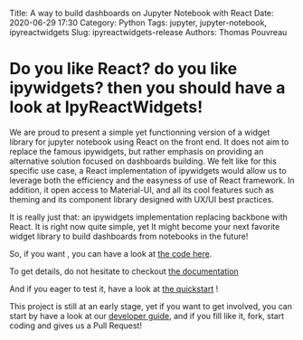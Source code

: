 Title: A way to build dashboards on Jupyter Notebook with React 
Date: 2020-06-29 17:30
Category: Python
Tags: jupyter, jupyter-notebook, ipyreactwidgets
Slug: ipyreactwidgets-release
Authors: Thomas Pouvreau

# Do you like React? do you like ipywidgets? then you should have a look at IpyReactWidgets!

We are proud to present a simple yet functionning version of a widget library for jupyter notebook using React on the front end. It does not aim to replace the famous ipywidgets, but rather emphasis on providing an alternative solution focused on dashboards building. We felt like for this specific use case, a React implementation of ipywidgets would allow us to leverage both the efficiency and the easyness of use of React framework. In addition, it open access to Material-UI, and all its cool features such as theming and its component library designed with UX/UI best practices. 

It is really just that: an ipywidgets implementation replacing backbone with React. It is right now quite simple, yet It might become your next favorite widget library to build dashboards from notebooks in the future! 


So, if you want , you can have a look at [the code here](https://gitlab.com/weatherforce-platform/ipyreactwidgets).

To get details, do not hesitate to checkout [the documentation](https://weatherforce-platform.gitlab.io/ipyreactwidgets/)

And if you eager to test it, have a look at [the quickstart](https://weatherforce-platform.gitlab.io/ipyreactwidgets/quickstart.html) !

This project is still at an early stage, yet if you want to get involved, you can start by have a look at our [developer guide](https://weatherforce-platform.gitlab.io/ipyreactwidgets/quickstart.html), and if you fill like it, fork, start coding and gives us a Pull Request! 

